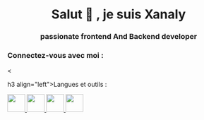 <h1 align="center">Salut 👋 , je suis Xanaly</h1>
<h3 align="center">passionate frontend And Backend developer</h3>

<h3 align="left">Connectez-vous avec moi :</h3>
<p align="left">
</p><

h3 align="left">Langues et outils :</h3>
<p align="gauche"> <a href="https://www.w3schools.com/cpp/ » target="_blank » rel="noreferrer"> <img src="https://raw.githubusercontent.com/devicons/devicon/master/icons/cplusplus/cplusplus-original.svg » alt="cplusplus » width="40 » height="40"/> </a> <a href="https://www.w3schools.com/css/ » target="_blank » rel="noreferrer"> <img src="https://raw.githubusercontent.com/devicons/devicon/master/icons/css3/css3-original-wordmark.svg » alt="css3 » width="40 » height="40"/> </a> <a href="https://www.w3.org/html/ » target="_blank » rel="noreferrer"> <img src="https://raw.githubusercontent.com/devicons/devicon/master/icons/html5/html5-original-wordmark.svg » alt="html5 » width="40 » height="40"/> </a> <a href="https://www.php.net » target="_blank » rel="noreferrer"> <img src="https://raw.githubusercontent.com/devicons/devicon/master/icons/php/php-original.svg » alt="php » width="40 » height="40"/> </a> </p>
